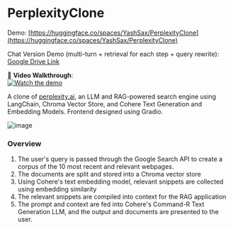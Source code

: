 # PerplexityClone

Demo: [https://huggingface.co/spaces/YashSax/PerplexityClone](https://huggingface.co/spaces/YashSax/PerplexityClone)

Chat Version Demo (multi-turn + retrieval for each step + query rewrite): [Google Drive Link](https://drive.google.com/file/d/1LCS4RdyI46WhfJabGGkIrgFJFWZq7cDK/view)

🎥 **Video Walkthrough**:  
[![Watch the demo](https://img.youtube.com/vi/7lQMV2ps50E/0.jpg)](https://www.youtube.com/watch?v=7lQMV2ps50E)

A clone of [perplexity.ai](perplexity.ai), an LLM and RAG-powered search engine using LangChain, Chroma Vector Store, and Cohere Text Generation and Embedding Models. Frontend designed using Gradio.

![image](https://github.com/YashSax/PerplexityClone/assets/46911428/014076e5-fa74-4821-b0b0-2298b3a89205)

### Overview

1) The user's query is passed through the Google Search API to create a corpus of the 10 most recent and relevant webpages.  
2) The documents are split and stored into a Chroma vector store  
3) Using Cohere's text embedding model, relevant snippets are collected using embedding similarity  
4) The relevant snippets are compiled into context for the RAG application  
5) The prompt and context are fed into Cohere's Command-R Text Generation LLM, and the output and documents are presented to the user.
